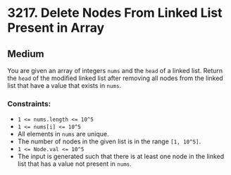 # 3217. Delete Nodes From Linked List Present in Array

## Medium

You are given an array of integers `nums` and the `head` of a linked list. Return the `head` of the modified linked list
after removing all nodes from the linked list that have a value that exists in `nums`.

### Constraints:

- `1 <= nums.length <= 10^5`
- `1 <= nums[i] <= 10^5`
- All elements in `nums` are unique.
- The number of nodes in the given list is in the range `[1, 10^5]`.
- `1 <= Node.val <= 10^5`
- The input is generated such that there is at least one node in the linked list that has a value not present in `nums`.
